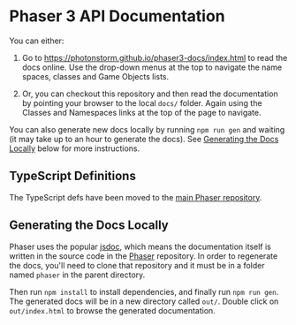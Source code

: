 # Phaser 3 API Documentation

You can either:

1. Go to https://photonstorm.github.io/phaser3-docs/index.html to read the docs online. Use the drop-down menus at the top to navigate the name spaces, classes and Game Objects lists.

2. Or, you can checkout this repository and then read the documentation by pointing your browser to the local `docs/` folder. Again using the Classes and Namespaces links at the top of the page to navigate.

You can also generate new docs locally by running `npm run gen` and waiting (it may take up to an hour to generate the docs). See [Generating the Docs Locally](#generating-the-docs-locally) below for more instructions.

## TypeScript Definitions

The TypeScript defs have been moved to the [main Phaser repository](https://github.com/photonstorm/phaser/tree/master/types).

## Generating the Docs Locally

Phaser uses the popular [jsdoc](http://usejsdoc.org/), which means the documentation itself is written in the source code in the [Phaser](https://github.com/photonstorm/phaser/) repository. In order to regenerate the docs, you'll need to clone that repository and it must be in a folder named `phaser` in the parent directory.

Then run `npm install` to install dependencies, and finally run `npm run gen`. The generated docs will be in a new directory called `out/`. Double click on `out/index.html` to browse the generated documentation.